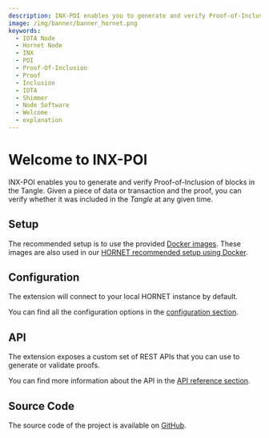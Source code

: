 ```yaml
---
description: INX-POI enables you to generate and verify Proof-of-Inclusion of blocks in the Tangle.
image: /img/banner/banner_hornet.png
keywords:
  - IOTA Node
  - Hornet Node
  - INX
  - POI
  - Proof-Of-Inclusion
  - Proof
  - Inclusion
  - IOTA
  - Shimmer
  - Node Software
  - Welcome
  - explanation
---
```


# Welcome to INX-POI

INX-POI enables you to generate and verify Proof-of-Inclusion of blocks in the Tangle.
Given a piece of data or transaction and the proof, you can verify whether it was included in the _Tangle_ at any given time.

## Setup

The recommended setup is to use the provided [Docker images](https://hub.docker.com/r/iotaledger/inx-poi).
These images are also used in our [HORNET recommended setup using Docker](http://wiki.iota.org/hornet/develop/how_tos/using_docker).

## Configuration

The extension will connect to your local HORNET instance by default.

You can find all the configuration options in the [configuration section](configuration.md).

## API

The extension exposes a custom set of REST APIs that you can use to generate or validate proofs.

You can find more information about the API in the [API reference section](api_reference.md).

## Source Code

The source code of the project is available on [GitHub](https://github.com/iotaledger/inx-poi).
